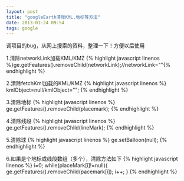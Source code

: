 ```yaml
---
layout: post
title: "googleEarth清除KML,地标等方法"
date: 2013-01-24 09:54
tags: google
---
```

  调项目的bug，从网上搜索的资料，整理一下！方便以后使用
  
  <!--more-->
  
  1.清除networkLink加载KML/KMZ
  {% highlight javascript linenos %}ge.getFeatures().removeChild(networkLink);//networkLink=""{% endhighlight %}
  
  2.清除fetchKml加载的KML/KMZ
  {% highlight javascript linenos %}
kmlObject=null/kmlObject="";
 {% endhighlight %}
  
  3.清除地标
   {% highlight javascript linenos %}
 ge.getFeatures().removeChild(placemark);
  {% endhighlight %}
  
  4.清除线段
  {% highlight javascript linenos %}
ge.getFeatures().removeChild(lineMark);
  {% endhighlight %}
  
  5.清除球
  {% highlight javascript linenos %}
ge.setBalloon(null);
  {% endhighlight %}
  
  6.如果是个地标或线段数组（多个），清除方法如下
   {% highlight javascript linenos %}
   i=0;
   while(placeMark[i]!=null){
   ge.getFeatures().removeChild(pacemark[i]);
   i++;
   }
  {% endhighlight %}